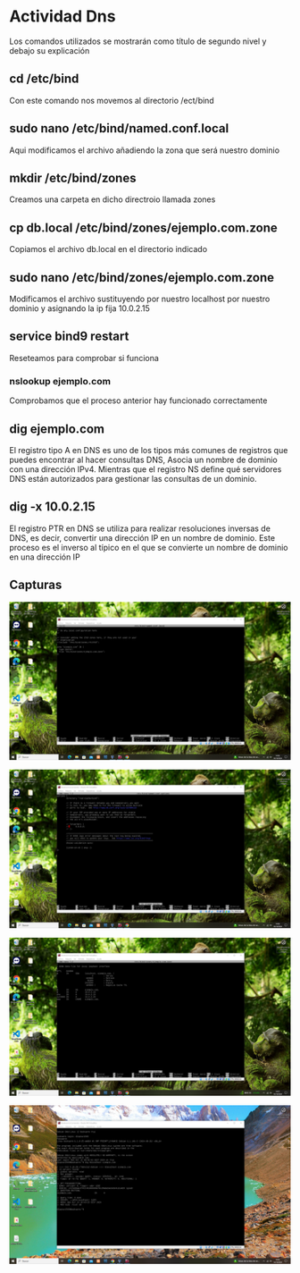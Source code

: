 # Actividad Dns
Los comandos utilizados se mostrarán como título de segundo nivel y debajo su explicación

## cd /etc/bind
Con este comando nos movemos al directorio /ect/bind

## sudo nano /etc/bind/named.conf.local
Aqui modificamos el archivo añadiendo la zona que será nuestro dominio

## mkdir /etc/bind/zones
Creamos una carpeta en dicho directroio llamada zones

## cp db.local /etc/bind/zones/ejemplo.com.zone
Copiamos el archivo db.local en el directorio indicado

## sudo nano /etc/bind/zones/ejemplo.com.zone
Modificamos el archivo sustituyendo por nuestro localhost por nuestro dominio y asignando la ip fija
10.0.2.15

## service bind9 restart 
Reseteamos para comprobar si funciona

### nslookup ejemplo.com
Comprobamos que el proceso anterior hay funcionado correctamente

## dig ejemplo.com
El registro tipo A en DNS es uno de los tipos más comunes de registros que puedes encontrar al hacer consultas DNS, Asocia un nombre de dominio con una dirección IPv4.
Mientras que el registro NS define qué servidores DNS están autorizados para gestionar las consultas de un dominio.

## dig -x 10.0.2.15
El registro PTR en DNS se utiliza para realizar resoluciones inversas de DNS, es decir, convertir una dirección IP en un nombre de dominio. Este proceso es el inverso al típico en el que se convierte un nombre de dominio en una dirección IP

## Capturas
![Captura1](https://raw.githubusercontent.com/dlopnun1503/Despliegue/master/DNS/Actividades/Captura%20de%20pantalla%20(24).png)

![Captura2](https://raw.githubusercontent.com/dlopnun1503/Despliegue/master/DNS/Actividades/Captura%20de%20pantalla%20(25).png)

![Captura3](https://raw.githubusercontent.com/dlopnun1503/Despliegue/master/DNS/Actividades/Captura%20de%20pantalla%20(26).png)

![Captura4](https://raw.githubusercontent.com/dlopnun1503/Despliegue/master/DNS/Actividades/Captura%20de%20pantalla%20(28).png)